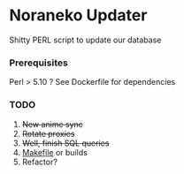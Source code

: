 # Noraneko Updater

Shitty PERL script to update our database

### Prerequisites

Perl > 5.10 ?
See Dockerfile for dependencies

### TODO

1. ~~New anime sync~~
2. ~~Rotate proxies~~
3. ~~Well, finish SQL queries~~
4. [Makefile](http://search.cpan.org/~bdfoy/PerlPowerTools-1.012_01/Makefile.PL) or builds
5. Refactor?
